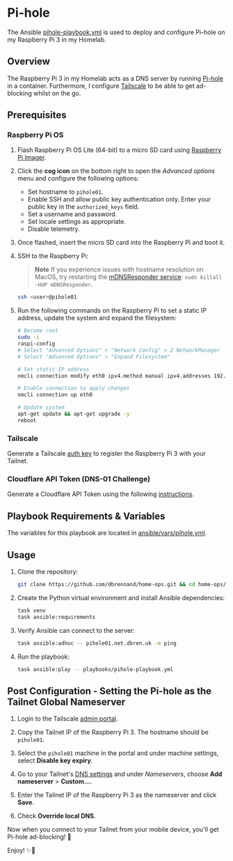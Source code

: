 # Pi-hole

The Ansible [pihole-playbook.yml](https://github.com/dbrennand/home-ops/blob/dev/ansible/playbooks/pihole-playbook.yml) is used to deploy and configure Pi-hole on my Raspberry Pi 3 in my Homelab.

## Overview

The Raspberry Pi 3 in my Homelab acts as a DNS server by running [Pi-hole](https://pi-hole.net/) in a container. Furthermore, I configure [Tailscale](https://tailscale.com/) to be able to get ad-blocking whilst on the go.

## Prerequisites

### Raspberry Pi OS

1. Flash Raspberry Pi OS Lite (64-bit) to a micro SD card using [Raspberry Pi Imager](https://www.raspberrypi.com/software/).

2. Click the **cog icon** on the bottom right to open the *Advanced options* menu and configure the following options:

    - Set hostname to `pihole01`.
    - Enable SSH and allow public key authentication only. Enter your public key in the `authorized_keys` field.
    - Set a username and password.
    - Set locale settings as appropriate.
    - Disable telemetry.

3. Once flashed, insert the micro SD card into the Raspberry Pi and boot it.

4. SSH to the Raspberry Pi:

    > **Note**
    > If you experience issues with hostname resolution on MacOS, try restarting the [mDNSResponder service](https://stackoverflow.com/questions/20252294/ssh-could-not-resolve-hostname-hostname-nodename-nor-servname-provided-or-n): `sudo killall -HUP mDNSResponder`.

    ```bash
    ssh <user>@pihole01
    ```

5. Run the following commands on the Raspberry Pi to set a static IP address, update the system and expand the filesystem:

    ```bash
    # Become root
    sudo -i
    raspi-config
    # Select "Advanced Options" > "Network Config" > 2 NetworkManager
    # Select "Advanced Options" > "Expand Filesystem"

    # Set static IP address
    nmcli connection modify eth0 ipv4.method manual ipv4.addresses 192.168.0.2/24 ipv4.gateway 192.168.0.1 ipv4.dns 1.1.1.1,1.0.0.1 connection.autoconnect yes

    # Enable connection to apply changes
    nmcli connection up eth0

    # Update system
    apt-get update && apt-get upgrade -y
    reboot
    ```

### Tailscale

Generate a Tailscale [auth key](https://login.tailscale.com/admin/settings/keys) to register the Raspberry Pi 3 with your Tailnet.

### Cloudflare API Token (DNS-01 Challenge)

Generate a Cloudflare API Token using the following [instructions](https://github.com/dbrennand/ansible-role-caddy-docker#example---cloudflare-dns-01-challenge).

## Playbook Requirements & Variables

The variables for this playbook are located in [ansible/vars/pihole.yml](https://github.com/dbrennand/home-ops/blob/dev/ansible/vars/pihole.yml).

## Usage

1. Clone the repository:

    ```bash
    git clone https://github.com/dbrennand/home-ops.git && cd home-ops/ansible
    ```

2. Create the Python virtual environment and install Ansible dependencies:

    ```bash
    task venv
    task ansible:requirements
    ```

3. Verify Ansible can connect to the server:

    ```bash
    task ansible:adhoc -- pihole01.net.dbren.uk -m ping
    ```

4. Run the playbook:

    ```bash
    task ansible:play -- playbooks/pihole-playbook.yml
    ```

## Post Configuration - Setting the Pi-hole as the Tailnet Global Nameserver

1. Login to the Tailscale [admin portal](https://login.tailscale.com/admin/machines).

2. Copy the Tailnet IP of the Raspberry Pi 3. The hostname should be `pihole01`.

3. Select the `pihole01` machine in the portal and under machine settings, select **Disable key expiry**.

4. Go to your Tailnet's [DNS settings](https://login.tailscale.com/admin/dns) and under *Nameservers*, choose **Add nameserver** > **Custom...**.

5. Enter the Tailnet IP of the Raspberry Pi 3 as the nameserver and click **Save**.

6. Check **Override local DNS**.

Now when you connect to your Tailnet from your mobile device, you'll get Pi-hole ad-blocking! 🚀

Enjoy! ✨🚀
